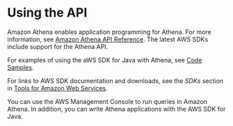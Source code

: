 # Using the API<a name="Using-API"></a>

 Amazon Athena enables application programming for Athena\. For more information, see [Amazon Athena API Reference](https://docs.aws.amazon.com/athena/latest/APIReference/)\. The latest AWS SDKs include support for the Athena API\. 

For examples of using the aWS SDK for Java with Athena, see [Code Samples](code-samples.md)\. 

For links to AWS SDK documentation and downloads, see the *SDKs* section in [Tools for Amazon Web Services](https://aws.amazon.com/tools/)\. 

 You can use the AWS Management Console to run queries in Amazon Athena\. In addition, you can write Athena applications with the AWS SDK for Java\. 